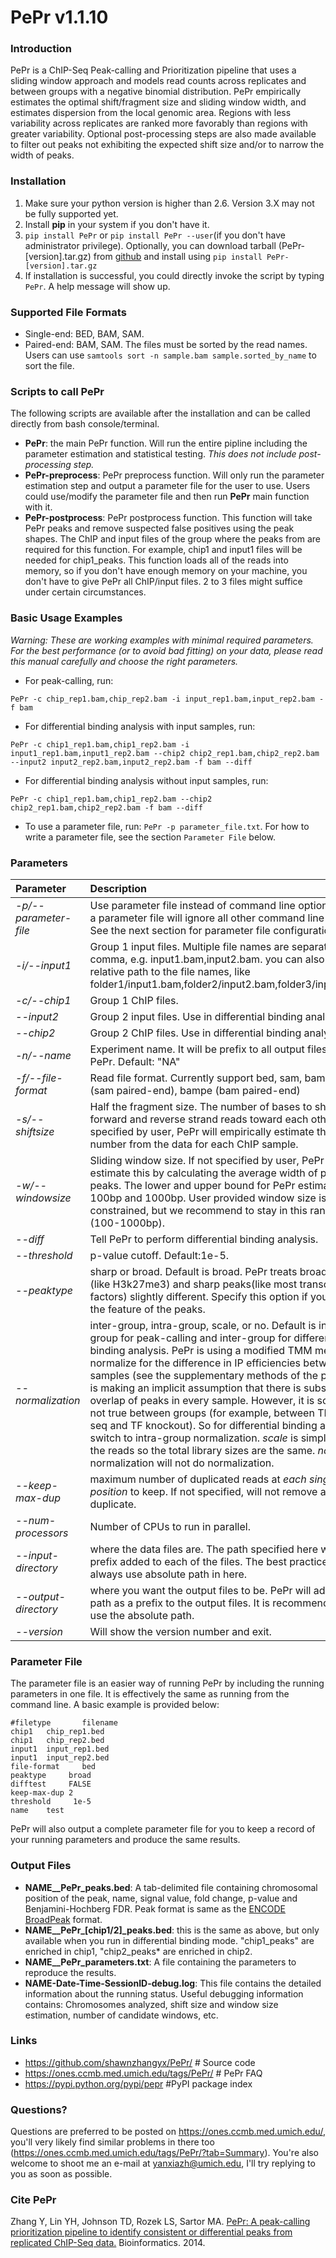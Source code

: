 
# PePr v1.1.10 

### Introduction
PePr is a ChIP-Seq Peak-calling and Prioritization pipeline that uses a sliding window approach and models read counts across replicates and between groups with a negative binomial distribution. PePr empirically estimates the optimal shift/fragment size and sliding window width, and estimates dispersion from the local genomic area. Regions with less variability across replicates are ranked more favorably than regions with greater variability. Optional post-processing steps are also made available to filter out peaks not exhibiting the expected shift size and/or to narrow the width of peaks.

### Installation
1. Make sure your python version is higher than 2.6. Version 3.X may not be fully supported yet.
2. Install **pip** in your system if you don't have it. 
3. `pip install PePr` or `pip install PePr --user`(if you don't have administrator privilege). Optionally, you can download tarball (PePr-[version].tar.gz) from [github](https://github.com/shawnzhangyx/PePr/) and install using `pip install PePr-[version].tar.gz`
4. If installation is successful, you could directly invoke the script by typing `PePr`. A help message will show up. 

### Supported File Formats
* Single-end: BED, BAM, SAM. 
* Paired-end: BAM, SAM. The files must be sorted by the read names. Users can use `samtools sort -n sample.bam sample.sorted_by_name` to sort the file. 

### Scripts to call PePr
The following scripts are available after the installation and can be called directly from bash console/terminal.
* **PePr**: the main PePr function. Will run the entire pipline including the parameter estimation and statistical testing. *This does not include post-processing step.*
* **PePr-preprocess**: PePr preprocess function. Will only run the parameter estimation step and output a parameter file for the user to use. Users could use/modify the parameter file and then run **PePr** main function with it. 
* **PePr-postprocess**: PePr postprocess function. This function will take PePr peaks and remove suspected false positives using the peak shapes. The ChIP and input files of the group where the peaks from are required for this function. For example, chip1 and input1 files will be needed for chip1_peaks. This function loads all of the reads into memory, so if you don't have enough memory on your machine, you don't have to give PePr all ChIP/input files. 2 to 3 files might suffice under certain circumstances. 

### Basic Usage Examples
*Warning: These are working examples with minimal required parameters. For the best performance (or to avoid bad fitting) on your data, please read this manual carefully and choose the right parameters.*

* For peak-calling, run: 
```
PePr -c chip_rep1.bam,chip_rep2.bam -i input_rep1.bam,input_rep2.bam -f bam
```
* For differential binding analysis with input samples, run: 
```
PePr -c chip1_rep1.bam,chip1_rep2.bam -i input1_rep1.bam,input1_rep2.bam --chip2 chip2_rep1.bam,chip2_rep2.bam --input2 input2_rep2.bam,input2_rep2.bam -f bam --diff
```
* For differential binding analysis without input samples, run: 
```
PePr -c chip1_rep1.bam,chip1_rep2.bam --chip2 chip2_rep1.bam,chip2_rep2.bam -f bam --diff
```
* To use a parameter file, run: `PePr -p parameter_file.txt`. For how to write a parameter file, see the section `Parameter File` below. 

### Parameters
| Parameter|Description|
|:---|:---|
|*-p/--parameter-file*|Use parameter file instead of command line options. Using a parameter file will ignore all other command line options. See the next section for parameter file configuration.|
|*-i/--input1*|Group 1 input files. Multiple file names are separated by comma, e.g. input1.bam,input2.bam. you can also specify relative path to the file names, like folder1/input1.bam,folder2/input2.bam,folder3/input3.bam|
|*-c/--chip1* |Group 1 ChIP files. |
|*--input2*|Group 2 input files. Use in differential binding analysis.|
|*--chip2*|Group 2 ChIP files. Use in differential binding analysis.|
|*-n/--name*|Experiment name. It will be prefix to all output files from PePr. Default: "NA"|
|*-f/--file-format*|Read file format. Currently support bed, sam, bam, sampe (sam paired-end), bampe (bam paired-end) |
|*-s/--shiftsize*|Half the fragment size. The number of bases to shift forward and reverse strand reads toward each other. If not specified by user, PePr will empirically estimate this number from the data for each ChIP sample.|
|*-w/--windowsize*| Sliding window size. If not specified by user, PePr will estimate this by calculating the average width of potential peaks. The lower and upper bound for PePr estimate is 100bp and 1000bp. User provided window size is not constrained, but we recommend to stay in this range (100-1000bp).|
|*--diff*|Tell PePr to perform differential binding analysis.|
|*--threshold*| p-value cutoff. Default:1e-5.|
|*--peaktype*| sharp or broad. Default is broad. PePr treats broad peaks (like H3k27me3) and sharp peaks(like most transcriptions factors) slightly different. Specify this option if you know the feature of the peaks.|
|*--normalization*|inter-group, intra-group, scale, or no. Default is intra-group for peak-calling and inter-group for differential binding analysis. PePr is using a modified TMM method to normalize for the difference in IP efficiencies between samples (see the supplementary methods of the paper). It is making an implicit assumption that there is substantial overlap of peaks in every sample. However, it is sometimes not true between groups (for example, between TF ChIP-seq and TF knockout). So for differential binding analysis, switch to intra-group normalization. *scale* is simply scaling the reads so the total library sizes are the same. *no* normalization will not do normalization. |
|*--keep-max-dup*|maximum number of duplicated reads at *each single position* to keep. If not specified, will not remove any duplicate.|
|*--num-processors*|Number of CPUs to run in parallel.|
|*--input-directory*|where the data files are. The path specified here will be a prefix added to each of the files. The best practice is to always use absolute path in here.|
|*--output-directory*|where you want the output files to be. PePr will add this path as a prefix to the output files. It is recommended to use the absolute path.|
|*--version*|Will show the version number and exit.|

### Parameter File
The parameter file is an easier way of running PePr by including the running parameters in one file. It is effectively the same as running from the command line. A basic example is provided below: 
```
#filetype       filename
chip1   chip_rep1.bed
chip1   chip_rep2.bed
input1  input_rep1.bed
input1  input_rep2.bed
file-format     bed
peaktype     broad
difftest     FALSE
keep-max-dup 2
threshold     1e-5
name    test
```
PePr will also output a complete parameter file for you to keep a record of your running parameters and produce the same results. 
### Output Files
* **NAME__PePr_peaks.bed**: A tab-delimited file containing chromosomal position of the peak, name, signal value, fold change, p-value and Benjamini-Hochberg FDR. Peak format is same as the [ENCODE BroadPeak](https://genome.ucsc.edu/FAQ/FAQformat.html#format13) format. 
* **NAME__PePr_[chip1/2]_peaks.bed**: this is the same as above, but only available when you run in differential binding mode. "chip1_peaks" are enriched in chip1, "chip2_peaks* are enriched in chip2. 
* **NAME__PePr_parameters.txt**: A file containing the parameters to reproduce the results. 
* **NAME-Date-Time-SessionID-debug.log**: This file contains the detailed information about the running status. Useful debugging information contains: Chromosomes analyzed, shift size and window size estimation, number of candidate windows, etc.


### Links
* https://github.com/shawnzhangyx/PePr/ # Source code
* https://ones.ccmb.med.umich.edu/tags/PePr/ # PePr FAQ
* https://pypi.python.org/pypi/pepr #PyPI package index

### Questions?
Questions are preferred to be posted on https://ones.ccmb.med.umich.edu/, you'll very likely find similar problems in there too (https://ones.ccmb.med.umich.edu/tags/PePr/?tab=Summary). You're also welcome to shoot me an e-mail at yanxiazh@umich.edu, I'll try replying to you as soon as possible. 


### Cite PePr
Zhang Y, Lin YH, Johnson TD, Rozek LS, Sartor MA. [PePr: A peak-calling prioritization pipeline to identify consistent or differential peaks from replicated ChIP-Seq data.](http://www.ncbi.nlm.nih.gov/pubmed/24894502) Bioinformatics. 2014.
